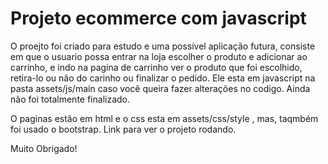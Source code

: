 # Projeto ecommerce com javascript

O proejto foi criado para estudo e uma possível aplicação futura, consiste em que o usuario possa
entrar na loja escolher o produto e adicionar ao carrinho, e indo na pagina de carrinho ver o produto
que foi escolhido, retira-lo ou não do carinho ou finalizar o pedido.
Ele esta em javascript na pasta assets/js/main caso você queira fazer alterações no codigo.
Ainda não foi totalmente finalizado.

O paginas estão em html e o css esta em assets/css/style , mas, taqmbém foi usado o bootstrap.
Link para ver o projeto rodando.


Muito Obrigado!
